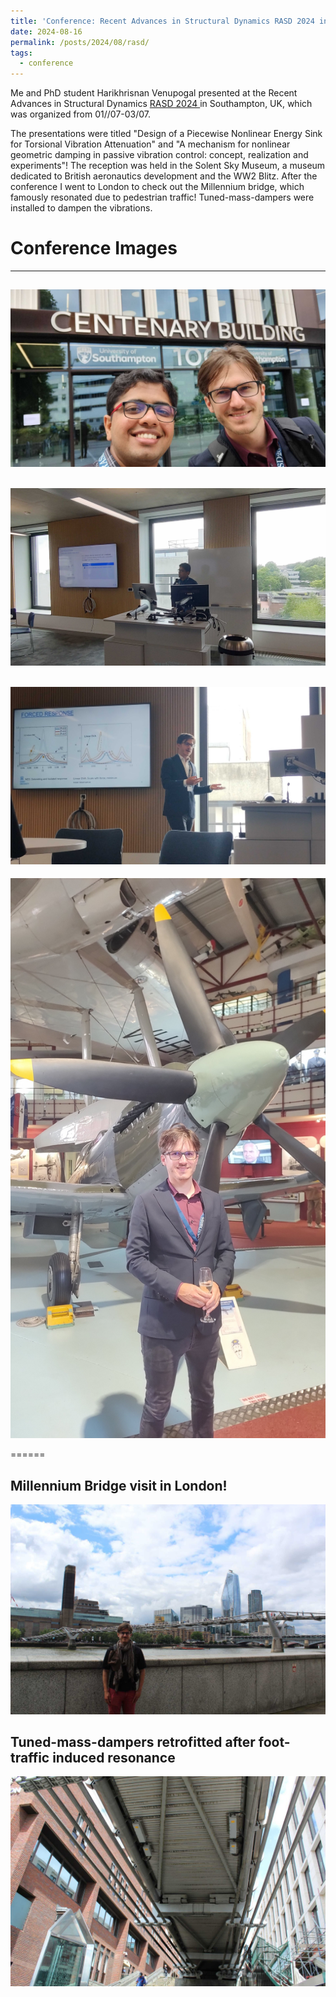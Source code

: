 ```yaml
---
title: 'Conference: Recent Advances in Structural Dynamics RASD 2024 in Southampton'
date: 2024-08-16
permalink: /posts/2024/08/rasd/
tags:
  - conference
---
```


Me and PhD student Harikhrisnan Venupogal presented at the Recent Advances in Structural Dynamics [ RASD 2024 ](https://www.southampton.ac.uk/rasd/index.pages) in Southampton, UK, which was organized from 01//07-03/07.

The presentations were titled "Design of a Piecewise Nonlinear Energy Sink for Torsional Vibration Attenuation" and "A mechanism for nonlinear geometric damping in passive vibration control: concept, realization and experiments"!
The reception was held in the Solent Sky Museum, a museum dedicated to British aeronautics development and the WW2 Blitz.
After the conference I went to London to check out the Millennium bridge, which famously resonated due to pedestrian traffic! Tuned-mass-dampers were installed to dampen the vibrations.

Conference Images
======
------
![image info](/images/me_hari_hall.jpg)
------
![image info](/images/hari_RASD.jpg)
------
![image info](/images/kevin_RASD.jpg)
------
![image info](/images/kevin_spitfire.jpg)

======

Millennium Bridge visit in London!
------
![image info](/images/mil_bridge.jpg)

Tuned-mass-dampers retrofitted after foot-traffic induced resonance
------
![image info](/images/mil_bridge_2.jpg)